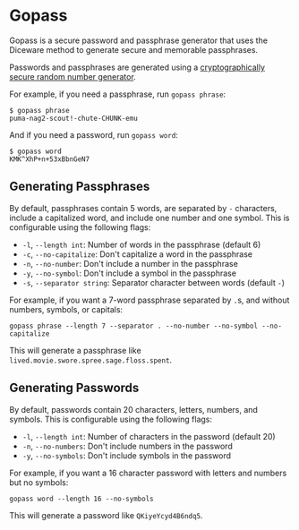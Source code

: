 # Gopass

Gopass is a secure password and passphrase generator that uses the Diceware method to generate secure and memorable passphrases.

Passwords and passphrases are generated using a [cryptographically secure random number generator](https://pkg.go.dev/crypto/rand).

For example, if you need a passphrase, run `gopass phrase`:

```
$ gopass phrase
puma-nag2-scout!-chute-CHUNK-emu
```

And if you need a password, run `gopass word`:

```
$ gopass word
KMK^XhP+n+53xBbnGeN7
```

## Generating Passphrases

By default, passphrases contain 5 words, are separated by `-` characters, include a capitalized word, and include one number and one symbol. This is configurable using the following flags:

- `-l`, `--length int`: Number of words in the passphrase (default 6)
- `-c`, `--no-capitalize`: Don't capitalize a word in the passphrase
- `-n`, `--no-number`: Don't include a number in the passphrase
- `-y`, `--no-symbol`: Don't include a symbol in the passphrase
- `-s`, `--separator string`: Separator character between words (default `-`)

For example, if you want a 7-word passphrase separated by `.`s, and without numbers, symbols, or capitals:

```
gopass phrase --length 7 --separator . --no-number --no-symbol --no-capitalize
```

This will generate a passphrase like `lived.movie.swore.spree.sage.floss.spent`.

## Generating Passwords

By default, passwords contain 20 characters, letters, numbers, and symbols. This is configurable using the following flags:

- `-l`, `--length int`: Number of characters in the password (default 20)
- `-n`, `--no-numbers`: Don't include numbers in the password
- `-y`, `--no-symbols`: Don't include symbols in the password

For example, if you want a 16 character password with letters and numbers but no symbols:

```
gopass word --length 16 --no-symbols
```

This will generate a password like `QKiyeYcyd4B6ndq5`.
